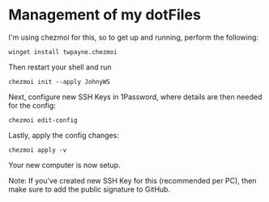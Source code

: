 # Management of my dotFiles

I'm using chezmoi for this, so to get up and running, perform the following:

`winget install twpayne.chezmoi`

Then restart your shell and run

`chezmoi init --apply JohnyWS`

Next, configure new SSH Keys in 1Password, where details are then needed for the config:

`chezmoi edit-config`

Lastly, apply the config changes:

`chezmoi apply -v`

Your new computer is now setup.

Note: If you've created new SSH Key for this (recommended per PC), then make sure to add the public signature to GitHub.
